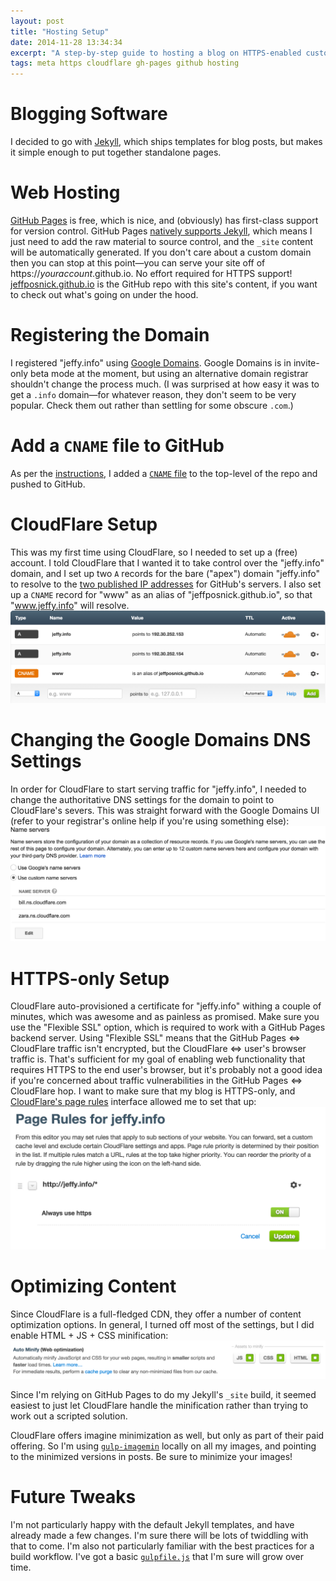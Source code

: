 ```yaml
---
layout: post
title: "Hosting Setup"
date: 2014-11-28 13:34:34
excerpt: "A step-by-step guide to hosting a blog on HTTPS-enabled custom domain."
tags: meta https cloudflare gh-pages github hosting
---
```


# Blogging Software
I decided to go with [Jekyll](http://jekyllrb.com/), which ships templates for blog posts, but makes it simple enough to put together standalone pages.

# Web Hosting
[GitHub Pages](https://help.github.com/categories/github-pages-basics/) is free, which is nice, and (obviously) has first-class support for version control.
GitHub Pages [natively supports Jekyll](https://help.github.com/articles/using-jekyll-with-pages/), which means I just need to add the raw material to source control, and the `_site` content will be automatically generated.
If you don't care about a custom domain then you can stop at this point—you can serve your site off of https://_youraccount_.github.io. No effort required for HTTPS support!
[jeffposnick.github.io](https://github.com/jeffposnick/jeffposnick.github.io) is the GitHub repo with this site's content, if you want to check out what's going on under the hood.

# Registering the Domain
I registered "jeffy.info" using [Google Domains](https://domains.google.com).
Google Domains is in invite-only beta mode at the moment, but using an alternative domain registrar shouldn't change the process much.
(I was surprised at how easy it was to get a `.info` domain—for whatever reason, they don't seem to be very popular. Check them out rather than settling for some obscure `.com`.)

# Add a `CNAME` file to GitHub
As per the [instructions](https://help.github.com/articles/adding-a-cname-file-to-your-repository/), I added a [`CNAME` file](https://github.com/jeffposnick/jeffposnick.github.io/blob/master/CNAME) to the top-level of the repo and pushed to GitHub.

# CloudFlare Setup
This was my first time using CloudFlare, so I needed to set up a (free) account.
I told CloudFlare that I wanted it to take control over the "jeffy.info" domain, and I set up two `A` records for the bare ("apex") domain "jeffy.info" to resolve to the [two published IP addresses](https://help.github.com/articles/tips-for-configuring-an-a-record-with-your-dns-provider/) for GitHub's servers.
I also set up a `CNAME` record for "www" as an alias of "jeffposnick.github.io", so that "www.jeffy.info" will resolve.
![CloudFlare settings screenshot](/assets/images-min/cloudflare_dns_settings.png)

# Changing the Google Domains DNS Settings
In order for CloudFlare to start serving traffic for "jeffy.info", I needed to change the authoritative DNS settings for the domain to point to CloudFlare's severs.
This was straight forward with the Google Domains UI (refer to your registrar's online help if you're using something else):
![Google Domains custom DNS settings](/assets/images-min/google_domains_custom_dns.png)

# HTTPS-only Setup
CloudFlare auto-provisioned a certificate for "jeffy.info" withing a couple of minutes, which was awesome and as painless as promised.
Make sure you use the "Flexible SSL" option, which is required to work with a GitHub Pages backend server.
Using "Flexible SSL" means that the GitHub Pages ⇔ CloudFlare traffic isn't encrypted, but the CloudFlare ⇔ user's browser traffic is.
That's sufficient for my goal of enabling web functionality that requires HTTPS to the end user's browser, but it's probably not a good idea if you're concerned about traffic vulnerabilities in the GitHub Pages ⇔ CloudFlare hop.
I want to make sure that my blog is HTTPS-only, and [CloudFlare's page rules](https://support.cloudflare.com/hc/en-us/sections/200038236-Page-Rules) interface allowed me to set that up:
![HTTPS-only via CloudFlare's page rules](/assets/images-min/cloudflare_page_rules.png)

# Optimizing Content
Since CloudFlare is a full-fledged CDN, they offer a number of content optimization options. In general, I turned off most of the settings, but I did enable HTML + JS + CSS minification:
![CloudFlare's web optimization settings](/assets/images-min/cloudflare_auto_minify.png)

Since I'm relying on GitHub Pages to do my Jekyll's `_site` build, it seemed easiest to just let CloudFlare handle the minification rather than trying to work out a scripted solution.

CloudFlare offers imagine minimization as well, but only as part of their paid offering. So I'm using [`gulp-imagemin`](https://www.npmjs.org/package/gulp-imagemin) locally on all my images, and pointing to the minimized versions in posts. Be sure to minimize your images!

# Future Tweaks
I'm not particularly happy with the default Jekyll templates, and have already made a few changes.
I'm sure there will be lots of twiddling with that to come.
I'm also not particularly familiar with the best practices for a build workflow. I've got a basic [`gulpfile.js`](https://github.com/jeffposnick/jeffposnick.github.io/blob/master/gulpfile.js) that I'm sure will grow over time.
